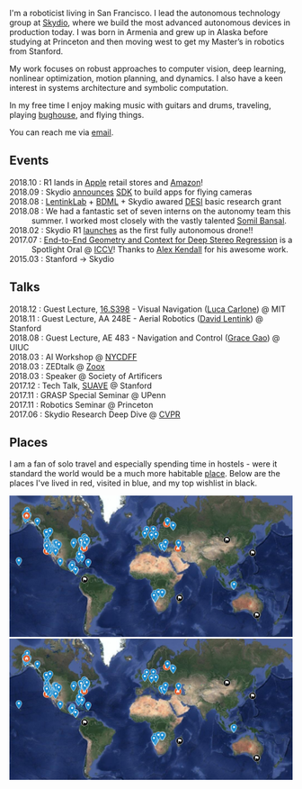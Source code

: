 <div class="blog-section">

I'm a roboticist living in San Francisco. 
I lead the autonomous technology group at [Skydio](https://www.skydio.com/), where we build the most advanced autonomous devices in production today. I was born in Armenia and grew up in Alaska before studying at Princeton and then moving west to get my Master’s in robotics from Stanford.

My work focuses on robust approaches to computer vision, deep learning, nonlinear optimization, motion planning, and dynamics. I also have a keen interest in systems architecture and symbolic computation.

In my free time I enjoy making music with guitars and drums, traveling, playing [bughouse](https://en.wikipedia.org/wiki/Bughouse_chess), and flying things.

You can reach me via <a href="mailto:hayk.mart@gmail.com">email</a>.

</div>

<div class="blog-section">

## Events

2018.10 : R1 lands in [Apple](https://www.apple.com/us_edu_5005057/shop/product/HMLV2LL/A/skydio-r1-drone) retail stores and [Amazon](https://www.amazon.com/Skydio-Self-Flying-Camera-Smart-Drone/dp/B07HRPQNLW/)!  
2018.09 : Skydio [announces](https://spectrum.ieee.org/automaton/robotics/drones/skydio-announces-sdk-to-make-worlds-cleverest-drone-even-cleverer) [SDK](https://www.skydio.com/developer/) to build apps for flying cameras  
2018.08 : [LentinkLab](http://lentinklab.stanford.edu/) + [BDML](http://bdml.stanford.edu/) + Skydio awared [DESI](https://dod.defense.gov/News/Article/Article/1595382/dod-announces-desi-awards-for-university-industry-collaborations/) basic research grant  
2018.08 : We had a fantastic set of seven interns on the autonomy team this  &nbsp;&nbsp;&nbsp;&nbsp;&nbsp;&nbsp;&nbsp;&nbsp;&nbsp; summer. I worked most closely with the vastly talented [Somil Bansal](http://people.eecs.berkeley.edu/~somil/).
2018.02 : Skydio R1 [launches](https://spectrum.ieee.org/automaton/robotics/drones/skydio-r1-drone) as the first fully autonomous drone!!  
2017.07 : [End-to-End Geometry and Context for Deep Stereo Regression](https://arxiv.org/abs/1703.04309) is a &nbsp;&nbsp;&nbsp;&nbsp;&nbsp;&nbsp;&nbsp;&nbsp;&nbsp; Spotlight Oral @ [ICCV](http://iccv2017.thecvf.com/)! Thanks to [Alex Kendall](https://alexgkendall.com/) for his awesome work.
2015.03 : Stanford -> Skydio

</div>

<div class="blog-section">

<div class="blog-section">

## Talks

2018.12 : Guest Lecture, [16.S398](https://docs.google.com/document/d/1nEcBizxL6BF5rj_a9xub9De9HRXUSizMbnTuPBAgNGk/export?format=pdf) - Visual Navigation ([Luca Carlone](https://lucacarlone.mit.edu/)) @ MIT  
2018.11 : Guest Lecture, AA 248E - Aerial Robotics ([David Lentink](http://lentinklab.stanford.edu/)) @ Stanford  
2018.08 : Guest Lecture, AE 483 - Navigation and Control ([Grace Gao](http://gracegao.ae.illinois.edu/)) @ UIUC  
2018.03 : AI Workshop @ [NYCDFF](https://www.nycdronefilmfestival.com/)  
2018.03 : ZEDtalk @ [Zoox](https://zoox.com/)  
2018.03 : Speaker @ Society of Artificers  
2017.12 : Tech Talk, [SUAVE](http://stanforduav.org/) @ Stanford  
2017.11 : GRASP Special Seminar @ UPenn  
2017.11 : Robotics Seminar @ Princeton  
2017.06 : Skydio Research Deep Dive @ [CVPR](http://cvpr2017.thecvf.com/)

</div>

<div class="blog-section">

## Places
I am a fan of solo travel and especially spending time in hostels - were it standard the world would be a much more habitable [place](https://mark-twain.classic-literature.co.uk/the-innocents-abroad/ebook-page-243.asp). Below are the places I've lived in red, visited in blue, and my top wishlist in black.

<div class="blog-inset">
  <hidden>
    <img src='world-map.png' />
    <img src='world-map.png' />
  </hidden>
  <zoom-image src='world-map.png' zoomSrc='world-map.png' alt='Plugin Screenshot'></zoom-image>
</div>

</div>
